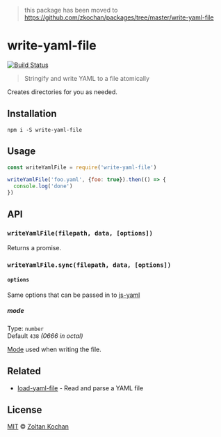 > this package has been moved to https://github.com/zkochan/packages/tree/master/write-yaml-file

# write-yaml-file

[![Build Status](https://travis-ci.org/zkochan/write-yaml-file.svg?branch=master)](https://travis-ci.org/zkochan/write-yaml-file)

> Stringify and write YAML to a file atomically

Creates directories for you as needed.

## Installation

```
npm i -S write-yaml-file
```

## Usage

```js
const writeYamlFile = require('write-yaml-file')

writeYamlFile('foo.yaml', {foo: true}).then(() => {
  console.log('done')
})
```

## API

### `writeYamlFile(filepath, data, [options])`

Returns a promise.

### `writeYamlFile.sync(filepath, data, [options])`

#### `options`

Same options that can be passed in to [js-yaml](https://www.npmjs.com/package/js-yaml#safedump-object---options-)

##### mode

Type: `number`  
Default `438` *(0666 in octal)*

[Mode](https://en.wikipedia.org/wiki/File_system_permissions#Numeric_notation) used when writing the file.

## Related

- [load-yaml-file](https://github.com/LinusU/load-yaml-file) - Read and parse a YAML file

## License

[MIT](LICENSE) © [Zoltan Kochan](https://www.kochan.io)
